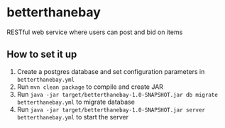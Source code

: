 # betterthanebay
RESTful web service where users can post and bid on items

## How to set it up
1. Create a postgres database and set configuration parameters in `betterthanebay.yml`
1. Run `mvn clean package` to compile and create JAR
1. Run `java -jar target/betterthanebay-1.0-SNAPSHOT.jar db migrate betterthanebay.yml` to migrate database
1. Run `java -jar target/betterthanebay-1.0-SNAPSHOT.jar server betterthanebay.yml` to start the server
